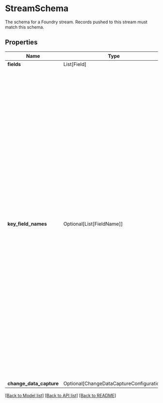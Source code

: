 # StreamSchema

The schema for a Foundry stream. Records pushed to this stream must match this schema.


## Properties
| Name | Type | Required | Description |
| ------------ | ------------- | ------------- | ------------- |
**fields** | List[Field] | Yes |  |
**key_field_names** | Optional[List[FieldName]] | No | The names of the fields to be used as keys for partitioning records. These key fields are used to group all records with the same key into the same partition, to guarantee processing order of grouped records. These keys are not meant to uniquely identify records, and do not by themselves deduplicate records. To deduplicate records, provide a change data capture configuration for the schema.  Key fields can only be of the following types: - Boolean - Byte - Date - Decimal - Integer - Long - Short - String - Timestamp  For additional information on keys for Foundry streams, see the [streaming keys](/docs/foundry/building-pipelines/streaming-keys/) user documentation.  |
**change_data_capture** | Optional[ChangeDataCaptureConfiguration] | No |  |


[[Back to Model list]](../../../../README.md#models-v2-link) [[Back to API list]](../../../../README.md#apis-v2-link) [[Back to README]](../../../../README.md)
